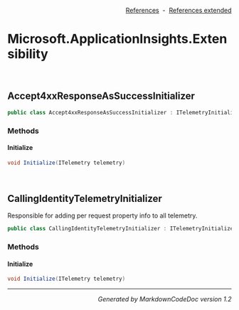 <div style='text-align: right'>

[References](Index.md)&nbsp;&nbsp;-&nbsp;&nbsp;[References extended](IndexExtended.md)
</div>

# Microsoft.ApplicationInsights.Extensibility

<br />


## Accept4xxResponseAsSuccessInitializer

```csharp
public class Accept4xxResponseAsSuccessInitializer : ITelemetryInitializer
```

### Methods


#### Initialize

```csharp
void Initialize(ITelemetry telemetry)
```

<br />


## CallingIdentityTelemetryInitializer
Responsible for adding per request property info to all telemetry.


```csharp
public class CallingIdentityTelemetryInitializer : ITelemetryInitializer
```

### Methods


#### Initialize

```csharp
void Initialize(ITelemetry telemetry)
```
<hr /><div style='text-align: right'><i>Generated by MarkdownCodeDoc version 1.2</i></div>
